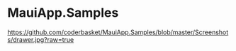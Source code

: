 # MauiApp.Samples
https://github.com/coderbasket/MauiApp.Samples/blob/master/Screenshots/drawer.jpg?raw=true
